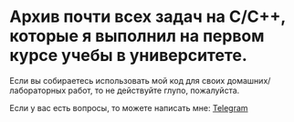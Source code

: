 # Архив почти всех задач на C/C++, которые я выполнил на первом курсе учебы в университете.

Если вы собираетесь использовать мой код для своих домашних/лабораторных работ, то не действуйте глупо, пожалуйста.

Если у вас есть вопросы, то можете написать мне: [Telegram](https://t.me/fishatary)
